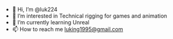 - 👋 Hi, I’m @luk224
- 👀 I’m interested in Technical rigging for games and animation
- 🌱 I’m currently learning Unreal
- 📫 How to reach me luking1995@gmail.com

<!---
luk224/luk224 is a ✨ special ✨ repository because its `README.md` (this file) appears on your GitHub profile.
You can click the Preview link to take a look at your changes.
--->
